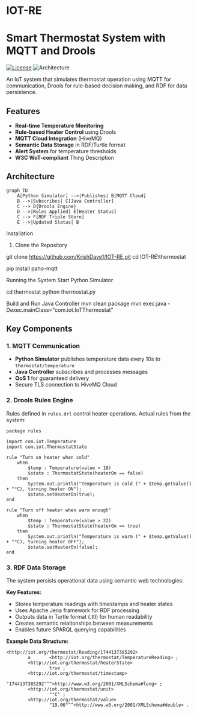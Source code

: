 # IOT-RE

# Smart Thermostat System with MQTT and Drools

[![License](https://img.shields.io/badge/License-MIT-blue.svg)](https://opensource.org/licenses/MIT)
![Architecture](https://img.shields.io/badge/Architecture-Client%2FServer-brightgreen)

An IoT system that simulates thermostat operation using MQTT for communication, Drools for rule-based decision making, and RDF for data persistence.

## Features

- **Real-time Temperature Monitoring**
- **Rule-based Heater Control** using Drools
- **MQTT Cloud Integration** (HiveMQ)
- **Semantic Data Storage** in RDF/Turtle format
- **Alert System** for temperature thresholds
- **W3C WoT-compliant** Thing Description

## Architecture

```mermaid
graph TD
    A[Python Simulator] -->|Publishes| B[MQTT Cloud]
    B -->|Subscribes| C[Java Controller]
    C --> D{Drools Engine}
    D -->|Rules Applied| E[Heater Status]
    C --> F[RDF Triple Store]
    E -->|Updated Status| B
```

Installation

1. Clone the Repository

git clone https://github.com/KrishDave1/IOT-RE.git
cd IOT-RE\thermostat

pip install paho-mqtt

Running the System
Start Python Simulator

cd thermostat
python thermostat.py

Build and Run Java Controller
mvn clean package
mvn exec:java -Dexec.mainClass="com.iot.IoTThermostat"

## Key Components

### 1. MQTT Communication

- **Python Simulator** publishes temperature data every 10s to `thermostat/temperature`
- **Java Controller** subscribes and processes messages
- **QoS 1** for guaranteed delivery
- Secure TLS connection to HiveMQ Cloud

### 2. Drools Rules Engine

Rules defined in `rules.drl` control heater operations. Actual rules from the system:

```drl
package rules

import com.iot.Temperature
import com.iot.ThermostatState

rule "Turn on heater when cold"
    when
        $temp : Temperature(value < 18)
        $state : ThermostatState(heaterOn == false)
    then
        System.out.println("Temperature is cold (" + $temp.getValue() + "°C), turning heater ON");
        $state.setHeaterOn(true);
end

rule "Turn off heater when warm enough"
    when
        $temp : Temperature(value > 22)
        $state : ThermostatState(heaterOn == true)
    then
        System.out.println("Temperature is warm (" + $temp.getValue() + "°C), turning heater OFF");
        $state.setHeaterOn(false);
end
```

### 3. RDF Data Storage

The system persists operational data using semantic web technologies:

**Key Features:**

- Stores temperature readings with timestamps and heater states
- Uses Apache Jena framework for RDF processing
- Outputs data in Turtle format (.ttl) for human readability
- Creates semantic relationships between measurements
- Enables future SPARQL querying capabilities

**Example Data Structure:**

```turtle
<http://iot.org/thermostat/Reading/1744137385292>
        a       <http://iot.org/thermostat/TemperatureReading> ;
        <http://iot.org/thermostat/heaterState>
                true ;
        <http://iot.org/thermostat/timestamp>
                "1744137385292"^^<http://www.w3.org/2001/XMLSchema#long> ;
        <http://iot.org/thermostat/unit>
                "°C" ;
        <http://iot.org/thermostat/value>
                "19.06"^^<http://www.w3.org/2001/XMLSchema#double> .
```
